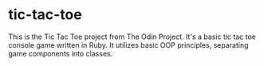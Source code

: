 # tic-tac-toe

This is the Tic Tac Toe project from The Odin Project. It's a basic tic tac toe console game written in Ruby. It utilizes basic OOP principles, separating game components into classes.